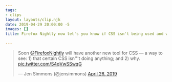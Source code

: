 ```yaml
---
tags: 
- clips
layout: layouts/clip.njk
date: 2019-04-29 20:00:00 -5
images: []
title: Firefox Nightly now let's you know if CSS isn't being used and why

---
```

<blockquote class="twitter-tweet" data-lang="en"><p lang="en" dir="ltr">Soon <a href="ttps://twitter.com/FirefoxNightly?ref_src=twsrc%5Etfw">@FirefoxNightly</a> will have another new tool for CSS — a way to see: 1) that certain CSS isn'&#39;'t doing anything; and 2) why. <a href="https://t.co/S4qVwSSwqG">pic.twitter.com/S4qVwSSwqG</a></p>&mdash; Jen Simmons (@jensimmons) <a href="https://twitter.com/jensimmons/status/1121898528052252673?ref_src=twsrc%5Etfw">April 26, 2019</a>

</blockquote>

<script async src="https://platform.twitter.com/widgets.js" charset="utf-8"></script>
